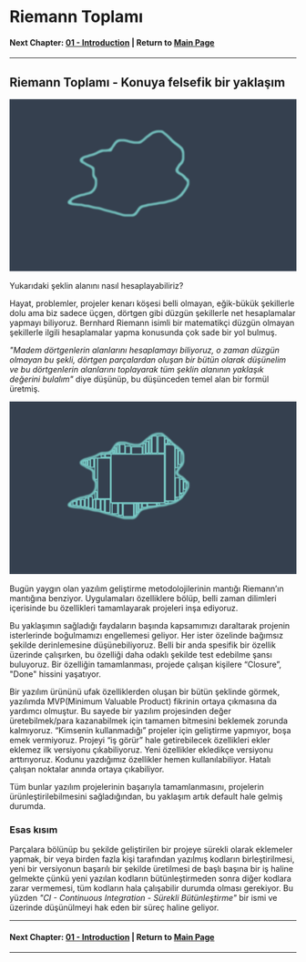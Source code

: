 # Riemann Toplamı

#### Next Chapter: [01 - Introduction](ch01-introduction.md) | Return to [Main Page](README.md)
---

## Riemann Toplamı - Konuya felsefik bir yaklaşım

<p align="center"><img src="images/Riemann-Toplami/image-1.png"></p>

Yukarıdaki şeklin alanını nasıl hesaplayabiliriz?

Hayat, problemler, projeler kenarı köşesi belli olmayan, eğik-bükük şekillerle dolu ama biz sadece üçgen, dörtgen gibi düzgün şekillerle net hesaplamalar yapmayı biliyoruz. Bernhard Riemann isimli bir matematikçi düzgün olmayan şekillerle ilgili hesaplamalar yapma konusunda çok sade bir yol bulmuş.

*"Madem dörtgenlerin alanlarını hesaplamayı biliyoruz, o zaman düzgün olmayan bu şekli, dörtgen parçalardan oluşan bir bütün olarak düşünelim ve bu dörtgenlerin alanlarını toplayarak tüm şeklin alanının yaklaşık değerini bulalım"* diye düşünüp, bu düşünceden temel alan bir formül üretmiş.

<p align="center"><img src="images/Riemann-Toplami/image-2.png"></p>

Bugün yaygın olan yazılım geliştirme metodolojilerinin mantığı Riemann’ın mantığına benziyor. Uygulamaları özelliklere bölüp, belli zaman dilimleri içerisinde bu özellikleri tamamlayarak projeleri inşa ediyoruz.

Bu yaklaşımın sağladığı faydaların başında kapsamımızı daraltarak projenin isterlerinde boğulmamızı engellemesi geliyor. Her ister özelinde bağımsız şekilde derinlemesine düşünebiliyoruz. Belli bir anda spesifik bir özellik üzerinde çalışırken, bu özelliği daha odaklı şekilde test edebilme şansı buluyoruz. Bir özelliğin tamamlanması, projede çalışan kişilere “Closure”, "Done" hissini yaşatıyor.

Bir yazılım ürününü ufak özelliklerden oluşan bir bütün şeklinde görmek, yazılımda MVP(Minimum Valuable Product) fikrinin ortaya çıkmasına da yardımcı olmuştur. Bu sayede bir yazılım projesinden değer üretebilmek/para kazanabilmek için tamamen bitmesini beklemek zorunda kalmıyoruz. “Kimsenin kullanmadığı” projeler için geliştirme yapmıyor, boşa emek vermiyoruz. Projeyi “iş görür” hale getirebilecek özellikleri ekler eklemez ilk versiyonu çıkabiliyoruz. Yeni özellikler ekledikçe versiyonu arttırıyoruz. Kodunu yazdığımız özellikler hemen kullanılabiliyor. Hatalı çalışan noktalar anında ortaya çıkabiliyor.

Tüm bunlar yazılım projelerinin başarıyla tamamlanmasını, projelerin ürünleştirilebilmesini sağladığından, bu yaklaşım artık default hale gelmiş durumda.

### Esas kısım

Parçalara bölünüp bu şekilde geliştirilen bir projeye sürekli olarak eklemeler yapmak, bir veya birden fazla kişi tarafından yazılmış kodların birleştirilmesi, yeni bir versiyonun başarılı bir şekilde üretilmesi de başlı başına bir iş haline gelmekte çünkü yeni yazılan kodların bütünleştirmeden sonra diğer kodlara zarar vermemesi, tüm kodların hala çalışabilir durumda olması gerekiyor. Bu yüzden *"CI - Continuous Integration - Sürekli Bütünleştirme"* bir ismi ve üzerinde düşünülmeyi hak eden bir süreç haline geliyor.

---
#### Next Chapter: [01 - Introduction](ch01-introduction.md) | Return to [Main Page](README.md)
---
